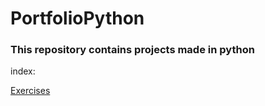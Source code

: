 # PortfolioPython

### This repository contains projects made in python

<p>index:</p>
<p><a href="https://github.com/DeividManfre/PortfolioPython/blob/main/Exercises/exercises.py" >Exercises</a></p>
